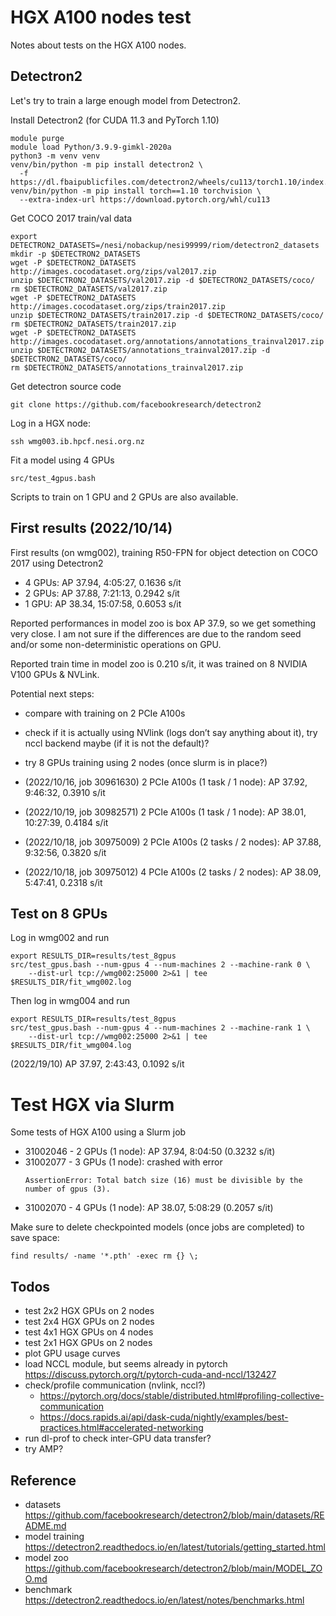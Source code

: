 # HGX A100 nodes test

Notes about tests on the HGX A100 nodes.


## Detectron2

Let's try to train a large enough model from Detectron2.

Install Detectron2 (for CUDA 11.3 and PyTorch 1.10)

```
module purge
module load Python/3.9.9-gimkl-2020a
python3 -m venv venv
venv/bin/python -m pip install detectron2 \
  -f https://dl.fbaipublicfiles.com/detectron2/wheels/cu113/torch1.10/index.html
venv/bin/python -m pip install torch==1.10 torchvision \
  --extra-index-url https://download.pytorch.org/whl/cu113
```

Get COCO 2017 train/val data

```
export DETECTRON2_DATASETS=/nesi/nobackup/nesi99999/riom/detectron2_datasets
mkdir -p $DETECTRON2_DATASETS
wget -P $DETECTRON2_DATASETS http://images.cocodataset.org/zips/val2017.zip
unzip $DETECTRON2_DATASETS/val2017.zip -d $DETECTRON2_DATASETS/coco/
rm $DETECTRON2_DATASETS/val2017.zip
wget -P $DETECTRON2_DATASETS http://images.cocodataset.org/zips/train2017.zip
unzip $DETECTRON2_DATASETS/train2017.zip -d $DETECTRON2_DATASETS/coco/
rm $DETECTRON2_DATASETS/train2017.zip
wget -P $DETECTRON2_DATASETS http://images.cocodataset.org/annotations/annotations_trainval2017.zip
unzip $DETECTRON2_DATASETS/annotations_trainval2017.zip -d $DETECTRON2_DATASETS/coco/
rm $DETECTRON2_DATASETS/annotations_trainval2017.zip
```

Get detectron source code

```
git clone https://github.com/facebookresearch/detectron2
```

Log in a HGX node:

```
ssh wmg003.ib.hpcf.nesi.org.nz
```

Fit a model using 4 GPUs

```
src/test_4gpus.bash
```

Scripts to train on 1 GPU and 2 GPUs are also available.


## First results (2022/10/14)

First results (on wmg002), training R50-FPN for object detection on COCO 2017 using Detectron2

- 4 GPUs: AP 37.94, 4:05:27, 0.1636 s/it
- 2 GPUs: AP 37.88, 7:21:13, 0.2942 s/it
- 1 GPU: AP 38.34, 15:07:58, 0.6053 s/it

Reported performances in model zoo is box AP 37.9, so we get something very close. I am not sure if the differences are due to the random seed and/or some non-deterministic operations on GPU.

Reported train time in model zoo is 0.210 s/it, it was trained on 8 NVIDIA V100 GPUs & NVLink.

Potential next steps:

- compare with training on 2 PCIe A100s
- check if it is actually using NVlink (logs don’t say anything about it), try nccl backend maybe (if it is not the default)?
- try 8 GPUs training using 2 nodes (once slurm is in place?)

- (2022/10/16, job 30961630) 2 PCIe A100s (1 task / 1 node): AP 37.92, 9:46:32, 0.3910 s/it
- (2022/10/19, job 30982571) 2 PCIe A100s (1 task / 1 node): AP 38.01, 10:27:39, 0.4184 s/it
- (2022/10/18, job 30975009) 2 PCIe A100s (2 tasks / 2 nodes): AP 37.88, 9:32:56, 0.3820 s/it
- (2022/10/18, job 30975012) 4 PCIe A100s (2 tasks / 2 nodes): AP 38.09, 5:47:41, 0.2318 s/it


## Test on 8 GPUs

Log in wmg002 and run

```
export RESULTS_DIR=results/test_8gpus
src/test_gpus.bash --num-gpus 4 --num-machines 2 --machine-rank 0 \
    --dist-url tcp://wmg002:25000 2>&1 | tee $RESULTS_DIR/fit_wmg002.log
```

Then log in wmg004 and run

```
export RESULTS_DIR=results/test_8gpus
src/test_gpus.bash --num-gpus 4 --num-machines 2 --machine-rank 1 \
    --dist-url tcp://wmg002:25000 2>&1 | tee $RESULTS_DIR/fit_wmg004.log
```

(2022/19/10) AP 37.97, 2:43:43, 0.1092 s/it


# Test HGX via Slurm

Some tests of HGX A100 using a Slurm job

- 31002046 - 2 GPUs (1 node): AP 37.94, 8:04:50 (0.3232 s/it)
- 31002077 - 3 GPUs (1 node): crashed with error
  ```
  AssertionError: Total batch size (16) must be divisible by the number of gpus (3).
  ```
- 31002070 - 4 GPUs (1 node): AP 38.07, 5:08:29 (0.2057 s/it)

Make sure to delete checkpointed models (once jobs are completed) to save space:

```
find results/ -name '*.pth' -exec rm {} \;
```


## Todos

- test 2x2 HGX GPUs on 2 nodes
- test 2x4 HGX GPUs on 2 nodes
- test 4x1 HGX GPUs on 4 nodes
- test 2x1 HGX GPUs on 2 nodes
- plot GPU usage curves
- load NCCL module, but seems already in pytorch https://discuss.pytorch.org/t/pytorch-cuda-and-nccl/132427
- check/profile communication (nvlink, nccl?)
  - https://pytorch.org/docs/stable/distributed.html#profiling-collective-communication
  - https://docs.rapids.ai/api/dask-cuda/nightly/examples/best-practices.html#accelerated-networking
- run dl-prof to check inter-GPU data transfer?
- try AMP?


## Reference

- datasets https://github.com/facebookresearch/detectron2/blob/main/datasets/README.md
- model training https://detectron2.readthedocs.io/en/latest/tutorials/getting_started.html
- model zoo https://github.com/facebookresearch/detectron2/blob/main/MODEL_ZOO.md
- benchmark https://detectron2.readthedocs.io/en/latest/notes/benchmarks.html
